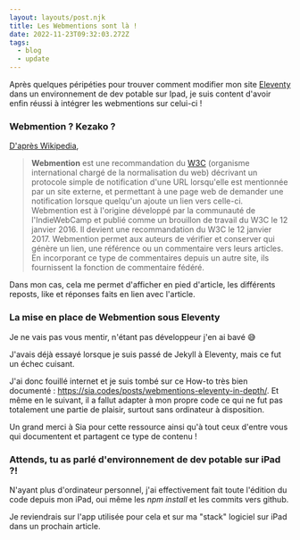 ```yaml
---
layout: layouts/post.njk
title: Les Webmentions sont là !
date: 2022-11-23T09:32:03.272Z
tags:
  - blog
  - update
---
```

A﻿près quelques péripéties pour trouver comment modifier mon site [Eleventy](https://www.11ty.dev/) dans un environnement de dev potable sur Ipad, je suis content d'avoir enfin réussi à intégrer les webmentions sur celui-ci !

### W﻿ebmention ? Kezako ?

[D﻿'après Wikipedia](https://fr.wikipedia.org/wiki/Webmention),

> **Webmention** est une recommandation du [W3C](https://fr.wikipedia.org/wiki/W3C "W3C") (organisme international chargé de la normalisation du web) décrivant un protocole simple de notification d'une URL lorsqu'elle est mentionnée par un site externe, et permettant à une page web de demander une notification lorsque quelqu'un ajoute un lien vers celle-ci. Webmention est à l'origine développé par la communauté de l'IndieWebCamp et publié comme un brouillon de travail du W3C le 12 janvier 2016. Il devient une recommandation du W3C le 12 janvier 2017. Webmention permet aux auteurs de vérifier et conserver qui génère un lien, une référence ou un commentaire vers leurs articles. En incorporant ce type de commentaires depuis un autre site, ils fournissent la fonction de commentaire fédéré.

D﻿ans mon cas, cela me permet d'afficher en pied d'article, les différents reposts, like et réponses faits en lien avec l'article.

### L﻿a mise en place de Webmention sous Eleventy

J﻿e ne vais pas vous mentir, n'étant pas développeur j'en ai bavé 😅

J'avais déjà essayé lorsque je suis passé de Jekyll à Eleventy, mais ce fut un échec cuisant. 

J'ai donc fouillé internet et je suis tombé sur ce How-to très bien documenté : <https://sia.codes/posts/webmentions-eleventy-in-depth/>. Et même en le suivant, il a fallut adapter à mon propre code ce qui ne fut pas totalement une partie de plaisir, surtout sans ordinateur à disposition.

U﻿n grand merci à Sia pour cette ressource ainsi qu'à tout ceux d'entre vous qui documentent et partagent ce type de contenu !

### Attends, tu as parlé d'environnement de dev potable sur iPad ?!

N'ayant plus d'ordinateur personnel, j'ai effectivement fait toute l'édition du code depuis mon iPad, oui même les *npm install*  et les commits vers github.

J﻿e reviendrais sur l'app utilisée pour cela et sur ma "stack" logiciel sur iPad dans un prochain article.